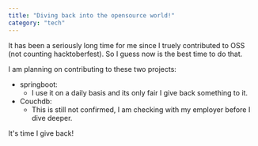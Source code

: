 ```yaml
---
title: "Diving back into the opensource world!"
category: "tech"
---
```

It has been a seriously long time for me since I truely contributed to OSS (not counting hacktoberfest). So I guess now is the best time to do that. 

I am planning on contributing to these two projects:

* springboot:
  - I use it on a daily basis and its only fair I give back something to it.
* Couchdb:
  - This is still not confirmed, I am checking with my employer before I dive deeper.

It's time I give back!
